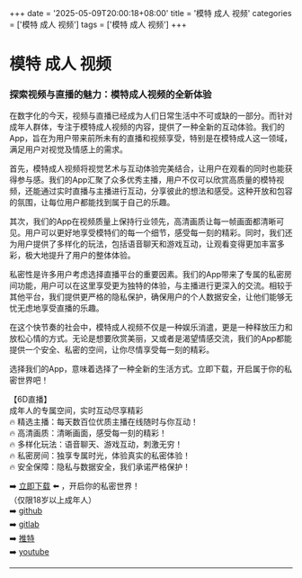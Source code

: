 +++
date = '2025-05-09T20:00:18+08:00'
title = '模特 成人 视频'
categories = ['模特 成人 视频']
tags = ['模特 成人 视频']
+++

# 模特 成人 视频

### 探索视频与直播的魅力：模特成人视频的全新体验

在数字化的今天，视频与直播已经成为人们日常生活中不可或缺的一部分。而针对成年人群体，专注于模特成人视频的内容，提供了一种全新的互动体验。我们的App，旨在为用户带来前所未有的直播和视频享受，特别是在模特成人这一领域，满足用户对视觉及情感上的需求。

首先，模特成人视频将视觉艺术与互动体验完美结合，让用户在观看的同时也能获得参与感。我们的App汇聚了众多优秀主播，用户不仅可以欣赏高质量的模特视频，还能通过实时直播与主播进行互动，分享彼此的想法和感受。这种开放和包容的氛围，让每位用户都能找到属于自己的乐趣。

其次，我们的App在视频质量上保持行业领先，高清画质让每一帧画面都清晰可见。用户可以更好地享受模特们的每一个细节，感受每一刻的精彩。同时，我们还为用户提供了多样化的玩法，包括语音聊天和游戏互动，让观看变得更加丰富多彩，极大地提升了用户的整体体验。

私密性是许多用户考虑选择直播平台的重要因素。我们的App带来了专属的私密房间功能，用户可以在这里享受更为独特的体验，与主播进行更深入的交流。相较于其他平台，我们提供更严格的隐私保护，确保用户的个人数据安全，让他们能够无忧无虑地享受直播的乐趣。

在这个快节奏的社会中，模特成人视频不仅是一种娱乐消遣，更是一种释放压力和放松心情的方式。无论是想要欣赏美丽，又或者是渴望情感交流，我们的App都能提供一个安全、私密的空间，让你尽情享受每一刻的精彩。

选择我们的App，意味着选择了一种全新的生活方式。立即下载，开启属于你的私密世界吧！

【6D直播】  
成年人的专属空间，实时互动尽享精彩  
🔥 精选主播：每天数百位优质主播在线随时与你互动！  
🔥 高清画质：清晰画面，感受每一刻的精彩！  
🔥 多样化玩法：语音聊天、游戏互动，刺激无穷！  
🔥 私密房间：独享专属时光，体验真实的私密体验！  
🔥 安全保障：隐私与数据安全，我们承诺严格保护！  

➡️ [立即下载](https://down123.s3.ap-east-1.amazonaws.com/down/down.html?channelCode=blog) ⬅️ ，开启你的私密世界！  
（仅限18岁以上成年人）  
➡️ [github](https://aldult-live.github.io/)  
➡️ [gitlab](https://seo-09598d.gitlab.io/)  
➡️ [推特](https://x.com/wegame33)  
➡️ [youtube](https://www.youtube.com/@6Dlive)

---
